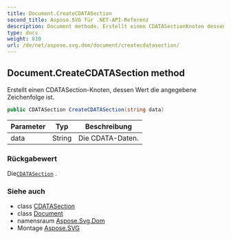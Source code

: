 ```yaml
---
title: Document.CreateCDATASection
second_title: Aspose.SVG für .NET-API-Referenz
description: Document methode. Erstellt einen CDATASectionKnoten dessen Wert die angegebene Zeichenfolge ist.
type: docs
weight: 810
url: /de/net/aspose.svg.dom/document/createcdatasection/
---
```

## Document.CreateCDATASection method

Erstellt einen CDATASection-Knoten, dessen Wert die angegebene Zeichenfolge ist.

```csharp
public CDATASection CreateCDATASection(string data)
```

| Parameter | Typ | Beschreibung |
| --- | --- | --- |
| data | String | Die CDATA-Daten. |

### Rückgabewert

Die[`CDATASection`](../../cdatasection/) .

### Siehe auch

* class [CDATASection](../../cdatasection/)
* class [Document](../)
* namensraum [Aspose.Svg.Dom](../../document/)
* Montage [Aspose.SVG](../../../)


